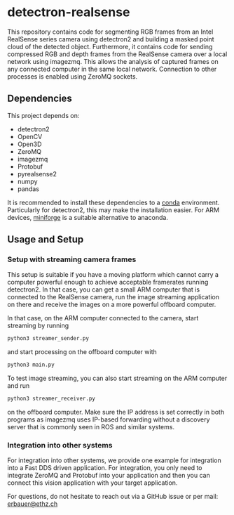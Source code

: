 # detectron-realsense

This repository contains code for segmenting RGB frames from an Intel RealSense series camera using detectron2 and building a masked point cloud of the detected object. Furthermore, it contains code for sending compressed RGB and depth frames from the RealSense camera over a local network using imagezmq. This allows the analysis of captured frames on any connected computer in the same local network. Connection to other processes is enabled using ZeroMQ sockets. 

## Dependencies

This project depends on:

- detectron2
- OpenCV
- Open3D
- ZeroMQ
- imagezmq
- Protobuf
- pyrealsense2
- numpy
- pandas

It is recommended to install these dependencies to a [conda](https://www.anaconda.com/) environment. Particularly for detectron2, this may make the installation easier. For ARM devices, [miniforge](https://github.com/conda-forge/miniforge) is a suitable alternative to anaconda. 

## Usage and Setup

### Setup with streaming camera frames

This setup is suitable if you have a moving platform which cannot carry a computer powerful enough to achieve acceptable framerates running detectron2. In that case, you can get a small ARM computer that is connected to the RealSense camera, run the image streaming application on there and receive the images on a more powerful offboard computer. 

In that case, on the ARM computer connected to the camera, start streaming by running

```bash
python3 streamer_sender.py
```
and start processing on the offboard computer with

```bash
python3 main.py
```

To test image streaming, you can also start streaming on the ARM computer and run 

```bash 
python3 streamer_receiver.py
```
on the offboard computer. Make sure the IP address is set correctly in both programs as imagezmq uses IP-based forwarding without a discovery server that is commonly seen in ROS and similar systems.

### Integration into other systems

For integration into other systems, we provide one example for integration into a Fast DDS driven application. For integration, you only need to integrate ZeroMQ and Protobuf into your application and then you can connect this vision application with your target application. 

For questions, do not hesitate to reach out via a GitHub issue or per mail: [erbauer@ethz.ch](mailto:erbauer@ethz.ch)
